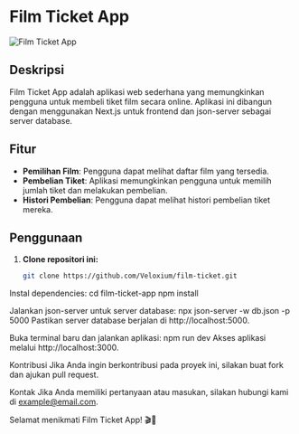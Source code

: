 # Film Ticket App

![Film Ticket App](https://github.com/Veloxium/film-ticket/assets/111406150/4368e538-6cca-4693-ba98-1a6fa2cbe76d)


## Deskripsi

Film Ticket App adalah aplikasi web sederhana yang memungkinkan pengguna untuk membeli tiket film secara online. Aplikasi ini dibangun dengan menggunakan Next.js untuk frontend dan json-server sebagai server database.

## Fitur

- **Pemilihan Film**: Pengguna dapat melihat daftar film yang tersedia.
- **Pembelian Tiket**: Aplikasi memungkinkan pengguna untuk memilih jumlah tiket dan melakukan pembelian.
- **Histori Pembelian**: Pengguna dapat melihat histori pembelian tiket mereka.

## Penggunaan

1. **Clone repositori ini:**

   ```bash
   git clone https://github.com/Veloxium/film-ticket.git

Instal dependencies:
cd film-ticket-app
npm install

Jalankan json-server untuk server database:
npx json-server -w db.json -p 5000
Pastikan server database berjalan di http://localhost:5000.

Buka terminal baru dan jalankan aplikasi:
npm run dev
Akses aplikasi melalui http://localhost:3000.

Kontribusi
Jika Anda ingin berkontribusi pada proyek ini, silakan buat fork dan ajukan pull request.

Kontak
Jika Anda memiliki pertanyaan atau masukan, silakan hubungi kami di example@email.com.

Selamat menikmati Film Ticket App! 🎬🍿
